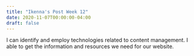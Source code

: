 ```yaml
---
title: "Ikenna's Post Week 12"
date: 2020-11-07T00:00:00-04:00
draft: false
---
```


I can identify and employ technologies related to content management. I able to get the information and resources we need for our website.

